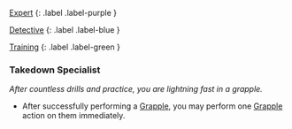 
[Expert](Game/Expert-List)
{: .label .label-purple }

[Detective](Game/Detective)
{: .label .label-blue }

[Training](Game/Progress#Training)
{: .label .label-green }
### Takedown Specialist
*After countless drills and practice, you are lightning fast in a grapple.*
* After successfully performing a [Grapple](Game/Core/Special-Combat-Actions#Grapple), you may perform one [Grapple](Game/Core/Special-Combat-Actions#Grapple) action on them immediately.

